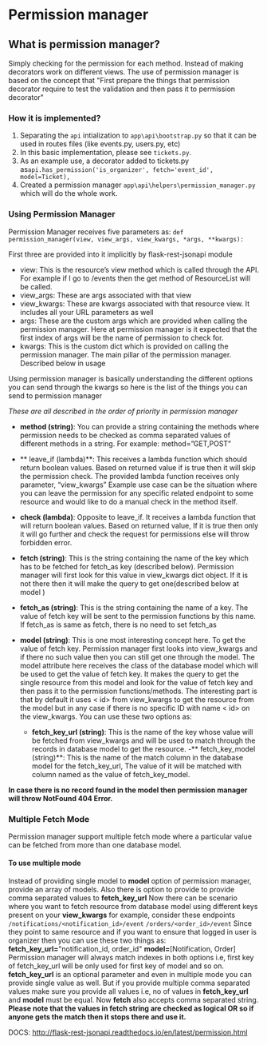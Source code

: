 # Permission manager

## **What is permission manager?**
Simply checking for the permission for each method. Instead of making decorators work on different views. The use of permission manager is based on the concept that "First prepare the things that permission decorator require to test the validation and then pass it to permission decorator"

### **How it is implemented?**

1. Separating the ```api``` intialization  to `app\api\bootstrap.py` so that it can be used in routes files  (like events.py, users.py, etc)
2. In this basic implementation, please see `tickets.py`.
3. As an example use, a decorator added to tickets.py as`api.has_permission('is_organizer', fetch='event_id', model=Ticket),`
4. Created a permission manager `app\api\helpers\permission_manager.py` which will do the whole work.


### **Using Permission Manager**

Permission Manager receives five parameters as:
`def permission_manager(view, view_args, view_kwargs, *args, **kwargs):`

First three are provided into it implicitly by flask-rest-jsonapi module

- view: This is the resource’s view method which is called through the API. For example if I go to /events then the get method of ResourceList will be called.
- view_args: These are args associated with that view
- view_kwargs: These are kwargs associated with that resource view. It includes all your URL parameters as well
- args: These are the custom args which are provided when calling the permission manager. Here at permission manager is it expected that the first index of args will be the name of permission to check for.
- kwargs: This is the custom dict which is provided on calling the permission manager. The main pillar of the permission manager. Described below in usage


Using permission manager is basically understanding the different options you can send through the kwargs so here is the list of the things you can send to permission manager

*These are all described in the order of priority in permission manager*

- **method (string)**: You can provide a string containing the methods where permission needs to be checked as comma separated values of different methods in a string.
For example: method=”GET,POST”
- ** leave_if (lambda)**: This receives a lambda function which should return boolean values. Based on returned value if is true then it will skip the permission check. The provided lambda function receives only parameter, “view_kwargs”
Example use case can be the situation where you can leave the permission for any specific related endpoint to some resource and would like to do a manual check in the method itself.
- **check (lambda)**: Opposite to leave_if. It receives a lambda function that will return boolean values. Based on returned value, If it is true then only it will go further and check the request for permissions else will throw forbidden error.
- **fetch (string)**: This is the string containing the name of the key which has to be fetched for fetch_as key (described below). Permission manager will first look for this value in view_kwargs dict object. If it is not there then it will make the query to get one(described below at model )
- **fetch_as (string)**: This is the string containing the name of a key. The value of fetch key will be sent to the permission functions by this name. If fetch_as is same as fetch, there is no need to set fetch_as
- **model (string)**: This is one most interesting concept here. To get the value of fetch key. Permission manager first looks into view_kwargs and if there no such value then you can still get one through the model. The model attribute here receives the class of the database model which will be used to get the value of fetch key.
It makes the query to get the single resource from this model and look for the value of fetch key and then pass it to the permission functions/methods.
The interesting part is that by default it uses < id> from view_kwargs to get the resource from the model but in any case if there is no specific ID with name < id> on the view_kwargs. You can use these two options as:

	- **fetch_key_url (string)**: This is the name of the key whose value will be fetched from view_kwargs and will be used to match through the records in database model to get the resource.
	-** fetch_key_model (string)**: This is the name of the match column in the database model for the fetch_key_url, The value of it will be matched with column named as the value of fetch_key_model.

**In case there is no record found in the model then permission manager will throw NotFound 404 Error.**

### Multiple Fetch Mode
Permission manager support multiple fetch mode where a particular value can be fetched from more than one database model.
#### To use multiple mode
Instead of providing single model to **model** option of permission manager, provide an array of models. Also there is option to provide to provide comma separated values to **fetch_key_url**
Now there can be scenario where you want to fetch resource from database model using different keys present on your **view_kwargs**
for example, consider these endpoints
`/notifications/<notification_id>/event`
`/orders/<order_id>/event`
Since they point to same resource and if you want to ensure that logged in user is organizer then you can use these two things as:
**fetch_key_url=**"notification_id, order_id"
**model=**[Notification, Order]
Permission manager will always match indexes in both options i.e, first key of fetch_key_url will be only used for first key of model and so on.
**fetch_key_url** is an optional parameter and even in multiple mode you can provide single value as well.  But if you provide multiple comma separated values make sure you provide all values i.e, no of values in **fetch_key_url** and **model** must be equal.
Now **fetch** also accepts comma separated string. **Please note that the values in fetch string are checked as logical OR so if anyone gets the match then it stops there and use it.**

DOCS: http://flask-rest-jsonapi.readthedocs.io/en/latest/permission.html
